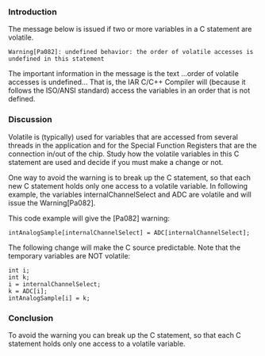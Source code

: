 ### Introduction

The message below is issued if two or more variables in a C statement are volatile.
```
Warning[Pa082]: undefined behavior: the order of volatile accesses is undefined in this statement
```
The important  information in the message is the text ...order of volatile accesses is undefined... That is, the IAR C/C++ Compiler will (because it follows the ISO/ANSI standard) access the variables in an order that is not defined.

### Discussion

Volatile is (typically) used for variables that are accessed from several threads in the application and for the Special Function Registers that are the connection in/out of the chip. Study how the volatile variables in this C statement are used and decide if you must make a change or not.

One way to avoid the warning is to break up the C statement, so that each new C statement holds only one access to a volatile variable. In following example, the variables internalChannelSelect and ADC are volatile and will issue the Warning[Pa082].

This code example will give the [Pa082] warning:
```
intAnalogSample[internalChannelSelect] = ADC[internalChannelSelect];
```
The following change will make the C source predictable. Note that the temporary variables are NOT volatile:
```
int i;
int k;
i = internalChannelSelect;
k = ADC[i];
intAnalogSample[i] = k;
```
### Conclusion

To avoid the warning you can break up the C statement, so that each C statement holds only one access to a volatile variable.
